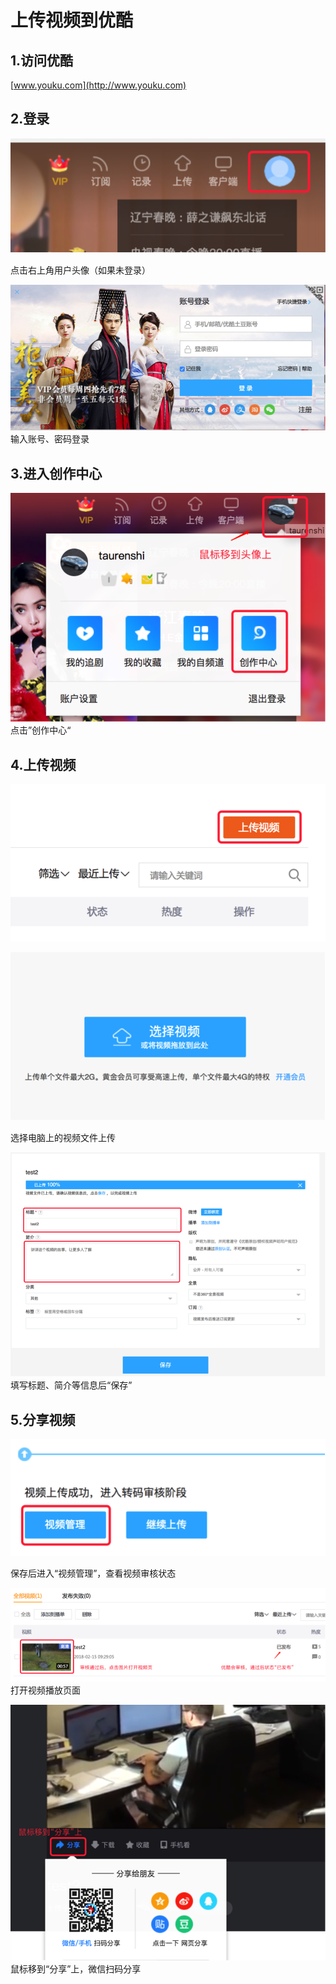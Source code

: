 # 上传视频到优酷

## 1.访问优酷

[www.youku.com](http://www.youku.com)

## 2.登录

![](/assets/01.png)

点击右上角用户头像（如果未登录）

![](/assets/02.png)输入账号、密码登录

## 3.进入创作中心

![](/assets/03.png)点击”创作中心“

## 4.上传视频

![](/assets/04.png)

![](/assets/05.png)

选择电脑上的视频文件上传

![](/assets/06.png)填写标题、简介等信息后“保存”

## 5.分享视频

![](/assets/07.png)

保存后进入“视频管理”，查看视频审核状态

![](/assets/08.png)打开视频播放页面

![](/assets/09.png)鼠标移到“分享”上，微信扫码分享

